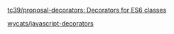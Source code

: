[tc39/proposal-decorators: Decorators for ES6 classes](https://github.com/tc39/proposal-decorators)

[wycats/javascript-decorators](https://github.com/wycats/javascript-decorators)
